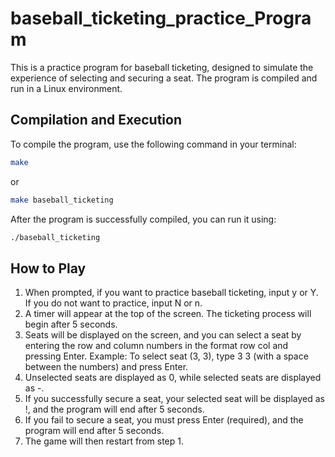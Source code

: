 # baseball_ticketing_practice_Program

This is a practice program for baseball ticketing, designed to simulate the experience of selecting and securing a seat. The program is compiled and run in a Linux environment.

## Compilation and Execution

To compile the program, use the following command in your terminal:

```bash
make
```
or
```bash
make baseball_ticketing
```

After the program is successfully compiled, you can run it using:
```bash
./baseball_ticketing
```

## How to Play
1. When prompted, if you want to practice baseball ticketing, input y or Y. If you do not want to practice, input N or n.
2. A timer will appear at the top of the screen. The ticketing process will begin after 5 seconds.
3. Seats will be displayed on the screen, and you can select a seat by entering the row and column numbers in the format row col and pressing Enter.
Example: To select seat (3, 3), type 3 3 (with a space between the numbers) and press Enter.
4. Unselected seats are displayed as 0, while selected seats are displayed as -.
5. If you successfully secure a seat, your selected seat will be displayed as !, and the program will end after 5 seconds.
6. If you fail to secure a seat, you must press Enter (required), and the program will end after 5 seconds.
7. The game will then restart from step 1.
